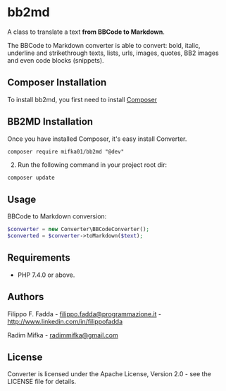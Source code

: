 # bb2md

A class to translate a text **from BBCode to Markdown**.

The BBCode to Markdown converter is able to convert: bold, italic, underline and strikethrough texts, lists,
urls, images, quotes, BB2 images and even code blocks (snippets).

## Composer Installation

To install bb2md, you first need to install [Composer](http://getcomposer.org/)

## BB2MD Installation

Once you have installed Composer, it's easy install Converter.

```
composer require mifka01/bb2md "@dev"
```

2. Run the following command in your project root dir:

```sh
composer update
```

## Usage

BBCode to Markdown conversion:

```php
$converter = new Converter\BBCodeConverter();
$converted = $converter->toMarkdown($text);
```

## Requirements

- PHP 7.4.0 or above.

## Authors

Filippo F. Fadda - <filippo.fadda@programmazione.it> - <http://www.linkedin.com/in/filippofadda>

Radim Mifka - <radimmifka@gmail.com>

## License

Converter is licensed under the Apache License, Version 2.0 - see the LICENSE file for details.
